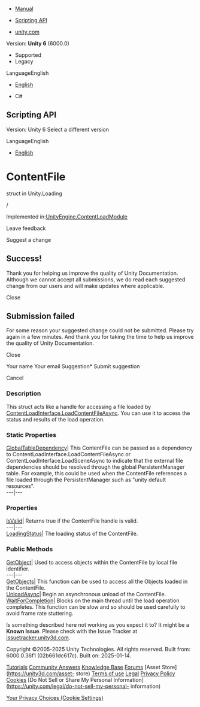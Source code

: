 [ ]()

  * [Manual](../Manual/index.html)
  * [Scripting API](../ScriptReference/index.html)

  * [unity.com](https://unity.com/)

Version: **Unity 6** (6000.0)

  * Supported
  * Legacy

LanguageEnglish

  * [English]()

  * C#

[ ](https://docs.unity3d.com)

## Scripting API

Version: Unity 6 Select a different version

LanguageEnglish

  * [English]()

# ContentFile

struct in Unity.Loading

/

Implemented
in:[UnityEngine.ContentLoadModule](UnityEngine.ContentLoadModule.html)

Leave feedback

Suggest a change

## Success!

Thank you for helping us improve the quality of Unity Documentation. Although
we cannot accept all submissions, we do read each suggested change from our
users and will make updates where applicable.

Close

## Submission failed

For some reason your suggested change could not be submitted. Please <a>try
again</a> in a few minutes. And thank you for taking the time to help us
improve the quality of Unity Documentation.

Close

Your name Your email Suggestion* Submit suggestion

Cancel

[ ]()

### Description

This struct acts like a handle for accessing a file loaded by
[ContentLoadInterface.LoadContentFileAsync](Unity.Loading.ContentLoadInterface.LoadContentFileAsync.html).
You can use it to access the status and results of the load operation.

### Static Properties

[GlobalTableDependency](Unity.Loading.ContentFile.GlobalTableDependency.html)|
This ContentFile can be passed as a dependency to
ContentLoadInterface.LoadContentFileAsync or
ContentLoadInterface.LoadSceneAsync to indicate that the external file
dependencies should be resolved through the global PersistentManager table.
For example, this could be used when the ContentFile references a file loaded
through the PersistentManager such as "unity default resources".  
---|---  
  
### Properties

[IsValid](Unity.Loading.ContentFile.IsValid.html)| Returns true if the
ContentFile handle is valid.  
---|---  
[LoadingStatus](Unity.Loading.ContentFile.LoadingStatus.html)| The loading
status of the ContentFile.  
  
### Public Methods

[GetObject](Unity.Loading.ContentFile.GetObject.html)| Used to access objects
within the ContentFile by local file identifier.  
---|---  
[GetObjects](Unity.Loading.ContentFile.GetObjects.html)| This function can be
used to access all the Objects loaded in the ContentFile.  
[UnloadAsync](Unity.Loading.ContentFile.UnloadAsync.html)| Begin an
asynchronous unload of the ContentFile.  
[WaitForCompletion](Unity.Loading.ContentFile.WaitForCompletion.html)| Blocks
on the main thread until the load operation completes. This function can be
slow and so should be used carefully to avoid frame rate stuttering.  
  
Is something described here not working as you expect it to? It might be a
**Known Issue**. Please check with the Issue Tracker at
[issuetracker.unity3d.com](https://issuetracker.unity3d.com).

Copyright ©2005-2025 Unity Technologies. All rights reserved. Built from:
6000.0.36f1 (02b661dc617c). Built on: 2025-01-14.

[Tutorials](https://unity3d.com/learn) [Community
Answers](https://answers.unity3d.com) [Knowledge
Base](https://support.unity3d.com/hc/en-us)
[Forums](https://forum.unity3d.com) [Asset Store](https://unity3d.com/asset-
store) [Terms of use](https://docs.unity3d.com/Manual/TermsOfUse.html)
[Legal](https://unity.com/legal) [Privacy
Policy](https://unity.com/legal/privacy-policy)
[Cookies](https://unity.com/legal/cookie-policy) [Do Not Sell or Share My
Personal Information](https://unity.com/legal/do-not-sell-my-personal-
information)

[Your Privacy Choices (Cookie Settings)](javascript:void\(0\);)

